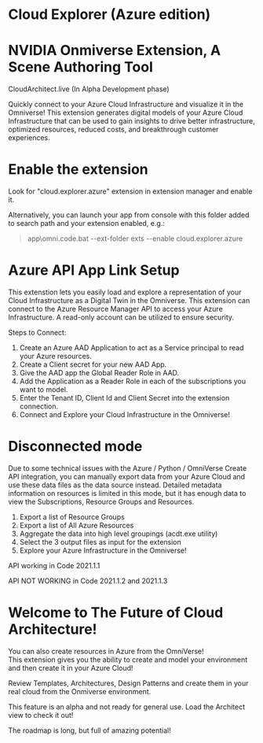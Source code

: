 # Cloud Explorer (Azure edition)
# NVIDIA Onmiverse Extension, A Scene Authoring Tool

CloudArchitect.live
(In Alpha Development phase)

Quickly connect to your Azure Cloud Infrastructure and visualize it in the Omniverse!
This extension generates digital models of your Azure Cloud Infrastructure that can be used to gain insights to drive better infrastructure, optimized resources, reduced costs, and breakthrough customer experiences.

# Enable the extension

Look for "cloud.explorer.azure" extension in extension manager and enable it. 

Alternatively, you can launch your app from console with this folder added to search path and your extension enabled, e.g.:

> app\omni.code.bat --ext-folder exts --enable cloud.explorer.azure

# Azure API App Link Setup

This extenstion lets you easily load and explore a representation of your Cloud Infrastructure as a Digital Twin in the Omniverse. This extension can connect to the Azure Resource Manager API to access your Azure Infrastructure.
A read-only account can be utilized to ensure security.

Steps to Connect:
1. Create an Azure AAD Application to act as a Service principal to read your Azure resources.
2. Create a Client secret for your new AAD App.
3. Give the AAD app the Global Reader Role in AAD.
4. Add the Application as a Reader Role in each of the subscriptions you want to model.
5. Enter the Tenant ID, Client Id and Client Secret into the extension connection.
6. Connect and Explore your Cloud Infrastructure in the Omniverse!

# Disconnected mode

Due to some technical issues with the Azure / Python / OmniVerse Create API integration, you can manually export data from your Azure Cloud and use these data files as the data source instead.  Detailed metadata information on resources is limited in this mode, but it has enough data to view the Subscriptions, Resource Groups and Resources.

1. Export a list of Resource Groups
2. Export a list of All Azure Resources
3. Aggregate the data into high level groupings (acdt.exe utility)
4. Select the 3 output files as input for the extension
5. Explore your Azure Infrastructure in the Omniverse!

API working in Code 2021.1.1

API NOT WORKING in Code 2021.1.2 and 2021.1.3

# Welcome to The Future of Cloud Architecture!

You can also create resources in Azure from the OmniVerse!  
This extension gives you the ability to create and model your environment and then create it in your Azure Cloud!

Review Templates, Architectures, Design Patterns and create them in your real cloud from the Onmiverse environment.  

This feature is an alpha and not ready for general use.
Load the Architect view to check it out!

The roadmap is long, but full of amazing potential!


